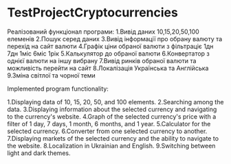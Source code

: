 # TestProjectCryptocurrencies

Реалізований функціонал програми:
1.Вивід даних 10,15,20,50,100 елеменів
2.Пошук серед даних 
3.Вивід інформації про обрану валюту та перехід на сайт валюти
4.Графік ціни обраної валюти з фільтраціє 1дн 7дн 1міс 6міс 1рік
5.Калькулятор до обраної валюти 
6.Конвертатор з однієї валюти на іншу вибрану
7.Вивід ринків обраної валюти та можливість перейти на сайт
8.Локалізація Українська та Англійська
9.Зміна світлої та чорної теми 

Implemented program functionality:

1.Displaying data of 10, 15, 20, 50, and 100 elements.
2.Searching among the data.
3.Displaying information about the selected currency and navigating to the currency's website.
4.Graph of the selected currency's price with a filter of 1 day, 7 days, 1 month, 6 months, and 1 year.
5.Calculator for the selected currency.
6.Converter from one selected currency to another.
7.Displaying markets of the selected currency and the ability to navigate to the website.
8.Localization in Ukrainian and English.
9.Switching between light and dark themes.
